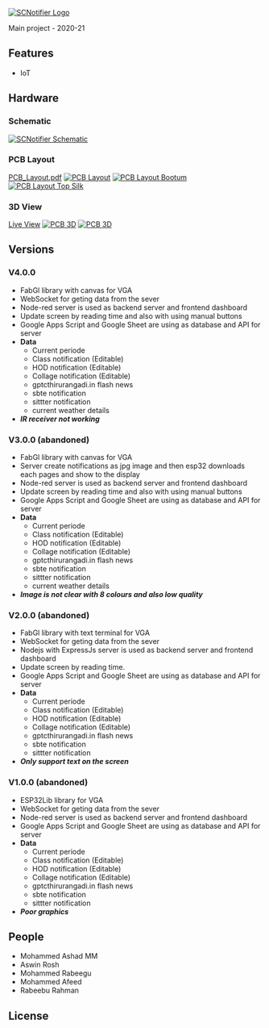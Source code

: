 [![SCNotifier Logo](Tools/images/logo.jpg)](http://scnotifier.elabins.com/)

Main project - 2020-21

## Features

  * IoT

## Hardware
### Schematic
[![SCNotifier Schematic](Hardware/Hardware/Schematic_Notifier_Board.png)](Hardware/Hardware/Schematic_Notifier_Board.png)
### PCB Layout
[PCB_Layout.pdf](Hardware/Hardware/PCB_Layout.pdf)
[![PCB Layout](Hardware/Hardware/PCB_Layout_Colour.png)](Hardware/Hardware/PCB_Layout_Colour.png)
[![PCB Layout Bootum](Hardware/Hardware/PCB_Layout_BottomCopper.png)](Hardware/Hardware/PCB_Layout_BottomCopper.png)
[![PCB Layout Top Silk](Hardware/Hardware/PCB_Layout_TopSilk.png)](Hardware/Hardware/PCB_Layout_TopSilk.png)
### 3D View
[Live View](https://elabins.com/SCNotifier/Hardware/Hardware/3D_Design/index.html)
[![PCB 3D](Hardware/Hardware/3D_1.PNG)](Hardware/Hardware/3D_1.PNG)
[![PCB 3D](Hardware/Hardware/3D_2.PNG)](/Hardware/Hardware/3D_2.PNG)
  
## Versions
### V4.0.0 
  * FabGl library with canvas for VGA
  * WebSocket for geting data from the sever
  * Node-red server is used as backend server and frontend dashboard
  * Update screen by reading time and also with using manual buttons
  * Google Apps Script and Google Sheet are using as database and API for server
  * **Data**
    * Current periode
    * Class notification (Editable)
    * HOD notification (Editable)
    * Collage notification (Editable)
    * gptcthirurangadi.in flash news
    * sbte notification
    * sittter notification
    * current weather details
  * **_IR receiver not working_**
    
### V3.0.0 (abandoned)
  * FabGl library with canvas for VGA
  * Server create notifications as jpg image and then esp32 downloads each pages and show to the display
  * Node-red server is used as backend server and frontend dashboard
  * Update screen by reading time and also with using manual buttons
  * Google Apps Script and Google Sheet are using as database and API for server
  * **Data**
    * Current periode
    * Class notification (Editable)
    * HOD notification (Editable)
    * Collage notification (Editable)
    * gptcthirurangadi.in flash news
    * sbte notification
    * sittter notification
    * current weather details
  * **_Image is not clear with 8 colours and also low quality_**

### V2.0.0  (abandoned)
  * FabGl library with text terminal for VGA
  * WebSocket for geting data from the sever
  * Nodejs with ExpressJs server is used as backend server and frontend dashboard
  * Update screen by reading time.
  * Google Apps Script and Google Sheet are using as database and API for server
  * **Data**
    * Current periode
    * Class notification (Editable)
    * HOD notification (Editable)
    * Collage notification (Editable)
    * gptcthirurangadi.in flash news
    * sbte notification
    * sittter notification
  * **_Only support text on the screen_**

### V1.0.0 (abandoned)
  * ESP32Lib library for VGA
  * WebSocket for geting data from the sever
  * Node-red server is used as backend server and frontend dashboard
  * Google Apps Script and Google Sheet are using as database and API for server
  * **Data**
    * Current periode
    * Class notification (Editable)
    * HOD notification (Editable)
    * Collage notification (Editable)
    * gptcthirurangadi.in flash news
    * sbte notification
    * sittter notification
  * **_Poor graphics_**
  
## People

  * Mohammed Ashad MM
  * Aswin Rosh
  * Mohammed Rabeegu
  * Mohammed Afeed
  * Rabeebu Rahman

## License